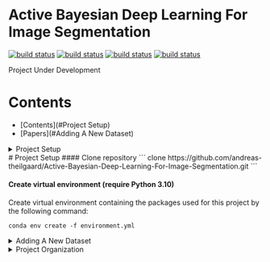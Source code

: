 Active Bayesian Deep Learning For Image Segmentation
==============================

[![build status](https://github.com/andreas-theilgaard/Active-Bayesian-Deep-Learning-For-Image-Segmentation/actions/workflows/ubuntu.yml/badge.svg)](https://github.com/andreas-theilgaard/Active-Bayesian-Deep-Learning-For-Image-Segmentation/actions/workflows/ubuntu.yml)
[![build status](https://github.com/andreas-theilgaard/Active-Bayesian-Deep-Learning-For-Image-Segmentation/actions/workflows/macos.yml/badge.svg)](https://github.com/andreas-theilgaard/Active-Bayesian-Deep-Learning-For-Image-Segmentation/actions/workflows/macos.yml)
[![build status](https://github.com/andreas-theilgaard/Active-Bayesian-Deep-Learning-For-Image-Segmentation/actions/workflows/windows.yml/badge.svg)](https://github.com/andreas-theilgaard/Active-Bayesian-Deep-Learning-For-Image-Segmentation/actions/workflows/windows.yml)
[![build status](https://github.com/andreas-theilgaard/Active-Bayesian-Deep-Learning-For-Image-Segmentation/actions/workflows/Coverage_Report.yml/badge.svg)](https://github.com/andreas-theilgaard/Active-Bayesian-Deep-Learning-For-Image-Segmentation/actions/workflows/Coverage_Report.yml)

Project Under Development

# Contents
- [Contents](#Project Setup)
- [Papers](#Adding A New Dataset)


<details>
<summary> Project Setup <summary>
# Project Setup
#### Clone repository
```
clone https://github.com/andreas-theilgaard/Active-Bayesian-Deep-Learning-For-Image-Segmentation.git
```

#### Create virtual environment (require Python 3.10)
Create virtual environment containing the packages used for this project by the following command:
```
conda env create -f environment.yml
```
</details>

<details>
<summary> Adding A New Dataset</summary>

# Adding A New Dataset
In order to add a new dataset and run the experiments with this dataset do the following:
1. Add the data to the ```data/raw/``` folder with the name of dataset as the folder name and using the same structure as showed below.

------------



    ├── data
      ├── color_mapping
      ├── processed
      └── raw
          ├── DIC_C2DH_Hela
          │   ├── image
          │   └── label
          ├── your dataset       <- Your dataset here
          │   ├── image          <- The images of your dataset
          │   └── label          <- The labels of your dataset
--------

2. Go to ```src/config/``` and add your dataset to the Config class like this
```
class Config:
    datasets = ["warwick",.....,"your_dataset_name"]
    n_classes = {'PhC-C2DH-U373' :8,......,'your_dataset_name':number_of_classes_in_your_dataset}
    title_mapper = {"PhC-C2DH-U373": "PhC-U373",......,"your_dataset_name":"Dataset Title"}
```
The "Dataset Title" is the title you want to be showed on various plot. If you are happy with "your_dataset_name" simply use that.

3. Run the following make command in order to create a new color map instance with your dataset included
```
make colors
```
4. You can now execute the experiments described in ?? using your own dataset by passing "your_dataset_name" to the ```dataset``` flag. If you are interested in binary segmentation, you can enable it by setting the binary flag to true. This will divide the mask into two categories: the background (labeled 0) and everything else (labeled 1).

</details>


<details>
<summary>
Project Organization
</summary>

## Project Organization
------------

    ├── LICENSE
    ├── Makefile           <- Makefile with commands like `make data` or `make train`
    ├── README.md          <- The top-level README for developers using this project.
    ├── data
    │   ├── external       <- Data from third party sources.
    │   ├── interim        <- Intermediate data that has been transformed.
    │   ├── processed      <- The final, canonical data sets for modeling.
    │   └── raw            <- The original, immutable data dump.
    │
    ├── docs               <- A default Sphinx project; see sphinx-doc.org for details
    │
    ├── models             <- Trained and serialized models, model predictions, or model summaries
    │
    ├── notebooks          <- Jupyter notebooks. Naming convention is a number (for ordering),
    │                         the creator's initials, and a short `-` delimited description, e.g.
    │                         `1.0-jqp-initial-data-exploration`.
    │
    ├── references         <- Data dictionaries, manuals, and all other explanatory materials.
    │
    ├── reports            <- Generated analysis as HTML, PDF, LaTeX, etc.
    │   └── figures        <- Generated graphics and figures to be used in reporting
    │
    ├── requirements.txt   <- The requirements file for reproducing the analysis environment, e.g.
    │                         generated with `pip freeze > requirements.txt`
    │
    ├── setup.py           <- makes project pip installable (pip install -e .) so src can be imported
    ├── src                <- Source code for use in this project.
    │   ├── __init__.py    <- Makes src a Python module
    │   │
    │   ├── data           <- Scripts to download or generate data
    │   │   └── make_dataset.py
    │   │
    │   ├── features       <- Scripts to turn raw data into features for modeling
    │   │   └── build_features.py
    │   │
    │   ├── models         <- Scripts to train models and then use trained models to make
    │   │   │                 predictions
    │   │   ├── predict_model.py
    │   │   └── train_model.py
    │   │
    │   └── visualization  <- Scripts to create exploratory and results oriented visualizations
    │       └── visualize.py
    │
    └── tox.ini            <- tox file with settings for running tox; see tox.readthedocs.io


--------

</details>

